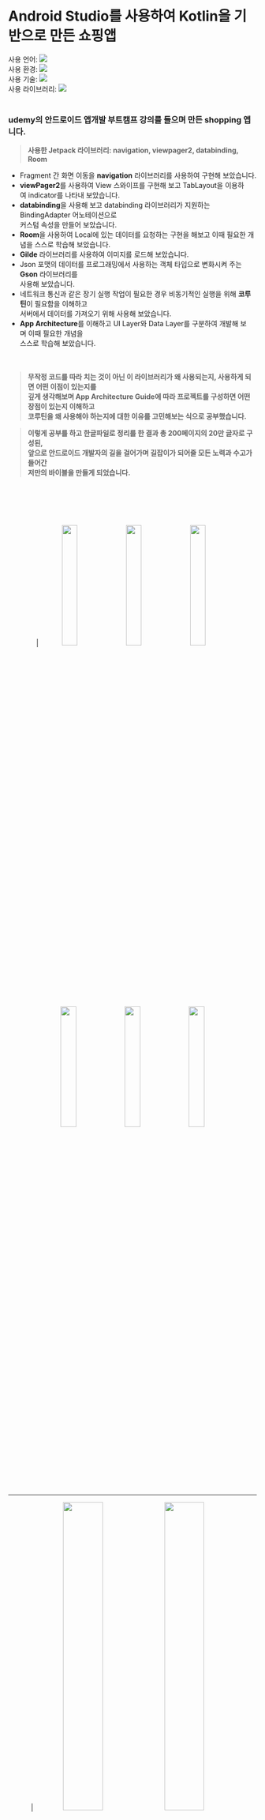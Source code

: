 # Android Studio를 사용하여 Kotlin을 기반으로 만든 쇼핑앱

사용 언어:  <img src="https://img.shields.io/badge/Kotlin-7F52FF?style=flat&logo=Kotlin&logoColor=white"/>  
사용 환경:  <img src="https://img.shields.io/badge/Android Studio-3DDC84?style=flat&logo=Android Studio&logoColor=white"/>  
사용 기술:  <img src="https://img.shields.io/badge/Firebase-FFCA28?style=flat&logo=Firebase&logoColor=white"/>  
사용 라이브러리:  <img src="https://img.shields.io/badge/Jetpack Compose-4285F4?style=flat&logo=Jetpack Compose&logoColor=white"/>
<br></br>
### udemy의 안드로이드 앱개발 부트캠프 강의를 들으며 만든 shopping 앱니다.

>**사용한 Jetpack 라이브러리: navigation, viewpager2, databinding, Room**   
* Fragment 간 화면 이동을 **navigation** 라이브러리를 사용하여 구현해 보았습니다.  
* **viewPager2**를 사용하여 View 스와이프를 구현해 보고 TabLayout을 이용하여 indicator를 나타내 보았습니다.  
* **databinding**을 사용해 보고 databinding 라이브러리가 지원하는 BindingAdapter 어노테이션으로   
 커스텀 속성을 만들어 보았습니다.  
* **Room**을 사용하여 Local에 있는 데이터를 요청하는 구현을 해보고 이때 필요한 개념을 스스로 학습해 보았습니다.  
* **Gilde** 라이브러리를 사용하여 이미지를 로드해 보았습니다.  
* Json 포맷의 데이터를 프로그래밍에서 사용하는 객체 타입으로 변화시켜 주는 **Gson** 라이브러리를   
사용해 보았습니다.  
* 네트워크 통신과 같은 장기 실행 작업이 필요한 경우 비동기적인 실행을 위해 **코루틴**이 필요함을 이해하고  
서버에서 데이터를 가져오기 위해 사용해 보았습니다.    
* **App Architecture**를 이해하고 UI Layer와 Data Layer를 구분하여 개발해 보며 이때 필요한 개념을  
 스스로 학습해 보았습니다.       
<br></br>
>**무작정 코드를 따라 치는 것이 아닌 이 라이브러리가 왜 사용되는지, 사용하게 되면 어떤 이점이 있는지를  
깊게 생각해보며 App Architecture Guide에 따라 프로젝트를 구성하면 어떤 장점이 있는지 이해하고   
코루틴을 왜 사용해야 하는지에 대한 이유를 고민해보는 식으로 공부했습니다.**

>**이렇게 공부를 하고 한글파일로 정리를 한 결과 총 200페이지의 20만 글자로 구성된,  
앞으로 안드로이드 개발자의 길을 걸어가며 길잡이가 되어줄 모든 노력과 수고가 들어간   
저만의 바이블을 만들게 되었습니다.**  

<br></br>
---
<div align="center">
|<img width="25%" src="https://user-images.githubusercontent.com/95847909/215723226-6636edd3-4477-4ce5-9ae4-d0325e9cf9e1.jpg"/>
<img width="25%" src="https://user-images.githubusercontent.com/95847909/215723236-1c5da8c1-6436-44de-9540-6e8675ffcd5e.jpg"/>
<img width="25%" src="https://user-images.githubusercontent.com/95847909/215723245-f8803586-6e04-45bb-8c87-797706d7ec7a.jpg"/>
<img width="25%" src="https://user-images.githubusercontent.com/95847909/215723247-ca199c6e-6ea2-4539-b336-46832270fbfc.jpg"/>
<img width="25%" src="https://user-images.githubusercontent.com/95847909/215723252-680ae889-6279-4ae4-b0ed-36bf3dc2be79.jpg"/>
<img width="25%" src="https://user-images.githubusercontent.com/95847909/215723254-4d126ead-f065-46d1-ae2c-b1c5f681a21f.jpg"/
</div>
  
---

<div align="center">
|<img width="40%" src="https://user-images.githubusercontent.com/95847909/215741478-f34a2333-9d93-4702-8407-b6ea2db5ad0b.png"/>
<img width="40%" src="https://user-images.githubusercontent.com/95847909/215741483-f07eb7aa-9d37-415f-a066-97c5d1bc1275.png"/>
<img width="40%" src="https://user-images.githubusercontent.com/95847909/215741487-e6e3ddbe-5dbf-4456-8626-5e90afde1f9f.png"/>
<img width="40%" src="https://user-images.githubusercontent.com/95847909/215741492-f696b952-b9db-448c-bdaf-983981d58cd9.png"/>
</div>


